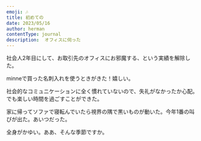 ```yaml
---
emoji: 🎶
title: 初めての
date: 2023/05/16
author: herman
contentType: journal
description:  オフィスに伺った
---
```

社会人2年目にして、お取引先のオフィスにお邪魔する、という実績を解除した。

minneで買った名刺入れを使うときがきた！嬉しい。

社会的なコミュニケーションに全く慣れていないので、失礼がなかったか心配。でも楽しい時間を過ごすことができた。

家に帰ってソファで寝転んでいたら視界の隅で黒いものが動いた。今年1番の叫びが出た。あいつだった。

全身がかゆい。ああ、そんな季節ですか。
